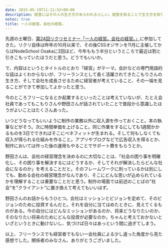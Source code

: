 ```yaml
---
date: 2015-05-19T11:11:52+09:00
description: 経営にはその人の生き方があらわれるらしい。経営を知ることで生き方を知り、経営を学ぶことで生き方を学ぶ。
notoc: true
title: 一人の経営。会社の経営。
---
```


先週の土曜日、[第24回リクリセミナー「一人の経営。会社の経営。」](https://recreators.doorkeeper.jp/events/22130)に参加してきた。リクリ自体は昨年の10月以来で、その後CSSオジサンを11月に主催してからはNodeSchool Osakaに2回ほど、今年ももう半分というところで最近は割と引きこもっていたほうだと思う。どうでもいいか。

で、内容はというとタイトルのとおり「経営」がテーマ。会計などの専門用語的な話はよくわからないが、フリーランスとして長く活躍されてきたこもりさんの生き方、そして会社を成長させるために経営者が考えていること、その一端を見ることができて参加してよかったと思う。

今のところフリーになるとか起業するといったことは考えていないが、たとえ会社員であってもこもりさんや野田さんが話されていたことで普段から意識したほうがよいことはたくさんあった。

いつどうなってもいいように制作の業務以外に収入源を作っておくこと。本の執筆などがそう。次に時間単価を上げること。同じ作業をするにしても1週間かかるものを3日でできればそこにベネフィットが生まれる。そして何もしなくても収入が得られる仕組みを作ること。アプリやブログなどで広告収入を得るとか、制作においては作った後の運用もやることでサポート費をもらうとか。

野田さんは、会社の経営理念を決めるのに大切なことは、「社会の困り事を明確化し、その困り事を解決するにはどうするか、そしてそれが解決したらどんな社会になるのか」を考えることだと。そのフレームワークに則っているかは別にしても、勤める会社の経営理念がなんであり、そこにどんな思いが込められているかを理解することは重要なことだと思う。制作の場面では前述のことばの"社会"を"クライアント"に置き換えて考えてもいいはず。

野田さんのお話からもうひとつ。会社はミッションとビジョンを定めて、そのビジョンのために投資するんだと。それを自分に当てはめたときに、見えてくるものがある。今の自分にはどんなミッションがあるのか、将来どうなりたいのか、そのなりたい将来のためにどんな投資が必要なのか。ちゃんと考えておかないといざというときに動けないし、気づけば日々はあっという間に過ぎてしまう。

以上、フリーランスでも経営者でもない一会社員による少し違った角度から見た感想でした。関係者のみなさん、ありがとうございました。
